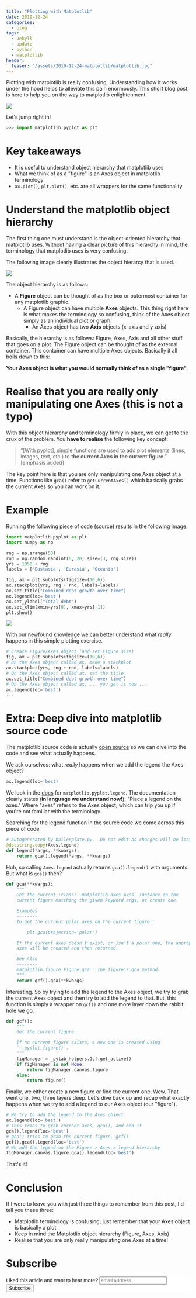 ```yaml
---
title: "Plotting with Matplotlib"
date: 2019-12-24
categories:
  - blog
tags:
  - Jekyll
  - update
  - python
  - matplotlib
header: 
  teaser: "/assets/2019-12-24-matplotlib/matplotlib.jpg"
---
```


Plotting with matplotlib is really confusing. Understanding how it works
under the hood helps to alleviate this pain enormously. This short blog post
is here to help you on the way to matplotlib enlightenment.

<img src="/assets/2019-12-24-matplotlib/matplotlib.jpg">

Let's jump right in!

```python
>>> import matplotlib.pyplot as plt
```

# Key takeaways

* It is useful to understand object hierarchy that matplotlib uses
* What we think of as a "figure" is an Axes object in matplotlib terminology
* `ax.plot()`, `plt.plot()`, etc. are all wrappers for the same functionality

# Understand the matplotlib object hierarchy

The first thing one must understand is the object-oriented hierarchy
that matplotlib uses. Without having a clear picture of this hierarchy in mind, the
terminology that matplotlib uses is very confusing.

The following image clearly illustrates the object hierarcy that is used. 

<img src="/assets/2019-12-24-matplotlib/matplotlib_hierarchy.png">

The object hierarchy is as follows: 

* A **Figure** object can be thought of as the box or outermost container for any matplotlib graphic. 
    * A Figure object can have multiple **Axes** objects. This thing right here is what makes the terminology so confusing, think of the Axes object simply as an individual plot or graph. 
        * An Axes object has two **Axis** objects (x-axis and y-axis)

Basically, the hierarchy is as follows: Figure, Axes, Axis and all other stuff that goes on a plot. The Figure object can be thought of as the external container. This container can have multiple Axes objects. Basically it all boils down to this: 

**Your Axes object is what you would normally think of as a single "figure"**. 

# Realise that you are really only manipulating one Axes (this is not a typo)

With this object hierarchy and terminology firmly in place, we can get to the
crux of the problem. You **have to realise** the following key concept:

>“[With pyplot], simple functions are used to add plot elements (lines,
images, text, etc.) to **the current Axes in the current figure**.” [emphasis
added]

The key point here is that you are only manipulating one Axes object at a
time. Functions like `gca()` refer to `getCurrentAxes()` which basically
grabs the current Axes so you can work on it.

# Example

Running the following piece of code ([source](https://realpython.com/python-matplotlib-guide/)) results in the following image. 

```python
import matplotlib.pyplot as plt
import numpy as np 

rng = np.arange(50)
rnd = np.random.randint(0, 20, size=(3, rng.size))
yrs = 1950 + rng
labels = ['Eastasia', 'Eurasia', 'Oceania']

fig, ax = plt.subplots(figsize=(10,6))
ax.stackplot(yrs, rng + rnd, labels=labels)
ax.set_title("Combined debt growth over time")
ax.legend(loc='best')
ax.set_ylabel("Total debt")
ax.set_xlim(xmin=yrs[0], xmax=yrs[-1])
plt.show()
```

<img src="/assets/2019-12-24-matplotlib/stackplot.png">

With our newfound knowledge we can better understand what *really* happens in this simple plotting exercise.

```python
# Create Figure/Axes object (and set Figure size)
fig, ax = plt.subplots(figsize=(10,6))
# On the Axes object called ax, make a stackplot
ax.stackplot(yrs, rng + rnd, labels=labels)
# On the Axes object called ax, set the title
ax.set_title("Combined debt growth over time")
# On the Axes object called ax, ... you get it now ... 
ax.legend(loc='best')
...
```

# Extra: Deep dive into matplotlib source code

The matplotlib source code is actually [open source](https://github.com/matplotlib/matplotlib) so we can dive into the code and see what actually happens. 

We ask ourselves: what *really* happens when we add the legend the Axes object?

```python
ax.legend(loc='best)
```

We look in the [docs](https://matplotlib.org/3.1.1/_modules/matplotlib/pyplot.html#legend) for `matplotlib.pyplot.legend`. The documentation clearly states (**in language we understand now!**): "Place a legend on the axes." Where "axes" refers to the Axes object, which can trip you up if you're not familiar with the terminology. 

Searching for the legend function in the source code we come across this piece of code. 

```python
# Autogenerated by boilerplate.py.  Do not edit as changes will be lost.
@docstring.copy(Axes.legend)
def legend(*args, **kwargs):
    return gca().legend(*args, **kwargs)
```

Huh, so calling `Axes.legend` actually returns `gca().legend()` with arguments. But what is `gca()` then? 

```python
def gca(**kwargs):
    """
    Get the current :class:`~matplotlib.axes.Axes` instance on the
    current figure matching the given keyword args, or create one.

    Examples
    --------
    To get the current polar axes on the current figure::

        plt.gca(projection='polar')

    If the current axes doesn't exist, or isn't a polar one, the appropriate
    axes will be created and then returned.

    See Also
    --------
    matplotlib.figure.Figure.gca : The figure's gca method.
    """
    return gcf().gca(**kwargs)
```

Interesting. So by trying to add the legend to the Axes object, we try to grab the current Axes object and then try to add the legend to that. But, this function is simply a wrapper on `gcf()` and one more layer down the rabbit hole we go. 

```python
def gcf():
    """
    Get the current figure.

    If no current figure exists, a new one is created using
    `~.pyplot.figure()`.
    """
    figManager = _pylab_helpers.Gcf.get_active()
    if figManager is not None:
        return figManager.canvas.figure
    else:
        return figure()
```

Finally, we either create a new figure or find the current one. Wew. That went one, two, three layers deep. Let's dive back up and recap what exactly happens when we try to add a legend to our Axes object (our "figure"). 

```python
# We try to add the legend to the Axes object
ax.legend(loc='best')
# This tries to grab current axes, gca(), and add it
gca().legend(loc='best')
# gca() tries to grab the current figure, gcf()
gcf().gca().legend(loc='best')
# We add the legend on the Figure > Axes > legend hierarchy
figManager.canvas.figure.gca().legend(loc='best')
```

That's it!

# Conclusion

If I were to leave you with just three things to remember from this post, I'd tell you these three: 

* Matplotlib terminology is confusing, just remember that your Axes object is basically a plot. 
* Keep in mind the Matplotlib object hierarchy (Figure, Axes, Axis)
* Realise that you are only really manipulating one Axes at a time!

# Subscribe

<!-- Begin Mailchimp Signup Form -->
<link href="//cdn-images.mailchimp.com/embedcode/horizontal-slim-10_7.css" rel="stylesheet" type="text/css">
<style type="text/css">
  #mc_embed_signup{background:#fff; clear:left; font:14px Helvetica,Arial,sans-serif; width:100%;}
  /* Add your own Mailchimp form style overrides in your site stylesheet or in this style block.
     We recommend moving this block and the preceding CSS link to the HEAD of your HTML file. */
</style>
<div id="mc_embed_signup">
<form action="https://gmail.us3.list-manage.com/subscribe/post?u=92fe86c389878585bc87837e8&amp;id=50543deff9" method="post" id="mc-embedded-subscribe-form" name="mc-embedded-subscribe-form" class="validate" target="_blank" novalidate>
    <div id="mc_embed_signup_scroll">
  <label for="mce-EMAIL">Liked this article and want to hear more?</label>
  <input type="email" value="" name="EMAIL" class="email" id="mce-EMAIL" placeholder="email address" required>
    <!-- real people should not fill this in and expect good things - do not remove this or risk form bot signups-->
    <div style="position: absolute; left: -5000px;" aria-hidden="true"><input type="text" name="b_92fe86c389878585bc87837e8_50543deff9" tabindex="-1" value=""></div>
    <div class="clear"><input type="submit" value="Subscribe" name="subscribe" id="mc-embedded-subscribe" class="button"></div>
    </div>
</form>
</div>
<!--End mc_embed_signup-->
